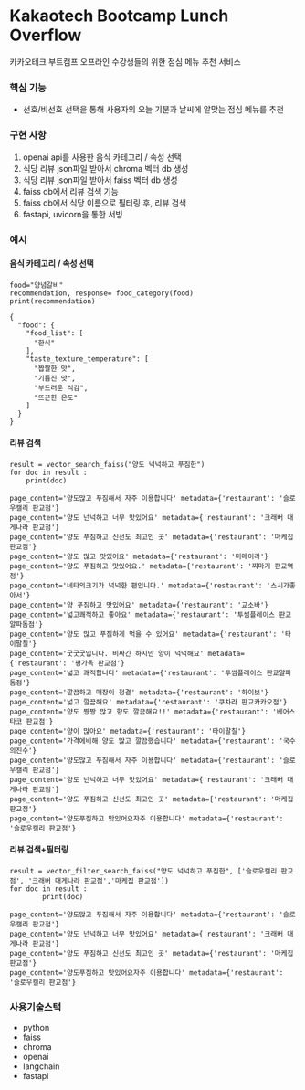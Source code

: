 # Kakaotech Bootcamp Lunch Overflow

카카오테크 부트캠프 오프라인 수강생들의 위한 점심 메뉴 추천 서비스

### 핵심 기능

- 선호/비선호 선택을 통해 사용자의 오늘 기분과 날씨에 알맞는 점심 메뉴를 추천

### 구현 사항
1. openai api를 사용한 음식 카테고리 / 속성 선택  
2. 식당 리뷰 json파일 받아서 chroma 벡터 db 생성  
3. 식당 리뷰 json파일 받아서 faiss 벡터 db 생성  
4. faiss db에서 리뷰 검색 기능  
5. faiss db에서 식당 이름으로 필터링 후, 리뷰 검색  
6. fastapi, uvicorn을 통한 서빙

### 예시

#### 음식 카테고리 / 속성 선택
~~~
food="양념갈비"
recommendation, response= food_category(food)
print(recommendation)
~~~
~~~
{
  "food": {
    "food_list": [
      "한식"
    ],
    "taste_texture_temperature": [
      "짭짤한 맛",
      "기름진 맛",
      "부드러운 식감",
      "뜨끈한 온도"
    ]
  }
}
~~~
#### 리뷰 검색
~~~
result = vector_search_faiss("양도 넉넉하고 푸짐한")
for doc in result :
    print(doc)
~~~
~~~
page_content='양도많고 푸짐해서 자주 이용합니다' metadata={'restaurant': '슬로우캘리 판교점'}
page_content='양도 넌넉하고 너무 맛있어요' metadata={'restaurant': '크래버 대게나라 판교점'}
page_content='양도 푸짐하고 신선도 최고인 곳' metadata={'restaurant': '마케집 판교점'}
page_content='양도 많고 맛있어요' metadata={'restaurant': '미메이라'}
page_content='양도 푸짐하고 맛있어요.' metadata={'restaurant': '찌마기 판교역점'}
page_content='네타의크기가 넉넉한 편입니다.' metadata={'restaurant': '스시가좋아서'}
page_content='양 푸짐하고 맛있어요' metadata={'restaurant': '교소바'}
page_content='넓고쾌적하고 좋아요' metadata={'restaurant': '투썸플레이스 판교알파돔점'}
page_content='양도 많고 푸짐하게 먹을 수 있어요' metadata={'restaurant': '타이팔칠'}
page_content='굿굿굿입니다. 비싸긴 하지만 양이 넉넉해요' metadata={'restaurant': '평가옥 판교점'}
page_content='넓고 쾌적합니다' metadata={'restaurant': '투썸플레이스 판교알파돔점'}
page_content='깔끔하고 매장이 청결' metadata={'restaurant': '하이보'}
page_content='넓고 깔끔해요' metadata={'restaurant': '쿠차라 판교카카오점'}
page_content='양도 짱짱 많고 향도 깔끔해요!!' metadata={'restaurant': '베어스타코 판교점'}
page_content='양이 많아요' metadata={'restaurant': '타이팔칠'}
page_content='가격에비해 양도 많고 깔끔했습니다' metadata={'restaurant': '국수의진수'}
page_content='양도많고 푸짐해서 자주 이용합니다' metadata={'restaurant': '슬로우캘리 판교점'}
page_content='양도 넌넉하고 너무 맛있어요' metadata={'restaurant': '크래버 대게나라 판교점'}
page_content='양도 푸짐하고 신선도 최고인 곳' metadata={'restaurant': '마케집 판교점'}
page_content='양도푸짐하고 맛있어요자주 이용합니다' metadata={'restaurant': '슬로우캘리 판교점'}
~~~
#### 리뷰 검색+필터링
~~~
result = vector_filter_search_faiss("양도 넉넉하고 푸짐한", ['슬로우캘리 판교점', '크래버 대게나라 판교점','마케집 판교점'])
for doc in result :
        print(doc)
~~~
~~~
page_content='양도많고 푸짐해서 자주 이용합니다' metadata={'restaurant': '슬로우캘리 판교점'}
page_content='양도 넌넉하고 너무 맛있어요' metadata={'restaurant': '크래버 대게나라 판교점'}
page_content='양도 푸짐하고 신선도 최고인 곳' metadata={'restaurant': '마케집 판교점'}
page_content='양도푸짐하고 맛있어요자주 이용합니다' metadata={'restaurant': '슬로우캘리 판교점'}
~~~

### 사용기술스택

- python
- faiss
- chroma
- openai
- langchain
- fastapi




